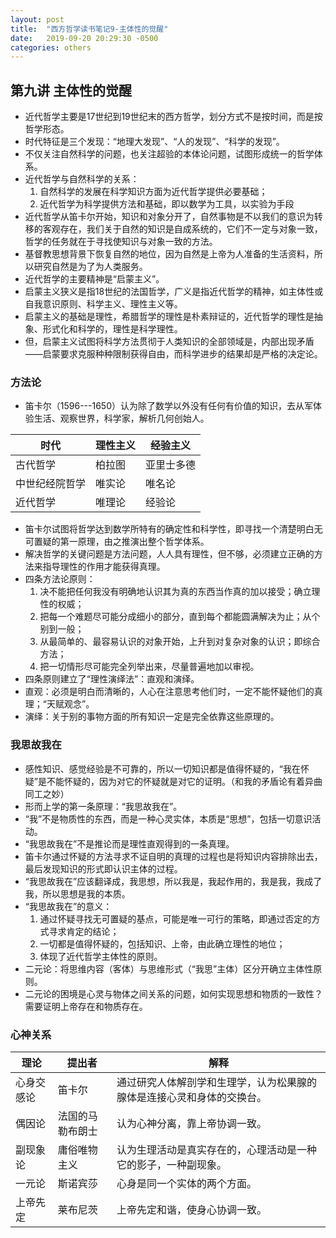 ```yaml
---
layout: post
title:  "西方哲学读书笔记9-主体性的觉醒"
date:   2019-09-20 20:29:30 -0500
categories: others
---
```


## 第九讲 主体性的觉醒

* 近代哲学主要是17世纪到19世纪末的西方哲学，划分方式不是按时间，而是按哲学形态。  
* 时代特征是三个发现：“地理大发现”、“人的发现”、“科学的发现”。  
* 不仅关注自然科学的问题，也关注超验的本体论问题，试图形成统一的哲学体系。  
* 近代哲学与自然科学的关系：  
  1. 自然科学的发展在科学知识方面为近代哲学提供必要基础；  
  2. 近代哲学为科学提供方法和基础，即以数学为工具，以实验为手段  
* 近代哲学从笛卡尔开始，知识和对象分开了，自然事物是不以我们的意识为转移的客观存在，我们关于自然的知识是自成系统的，它们不一定与对象一致，哲学的任务就在于寻找使知识与对象一致的方法。  
* 基督教思想背景下恢复自然的地位，因为自然是上帝为人准备的生活资料，所以研究自然是为了为人类服务。  
* 近代哲学的主要精神是“启蒙主义”。  
* 启蒙主义狭义是指18世纪的法国哲学，广义是指近代哲学的精神，如主体性或自我意识原则、科学主义、理性主义等。  
* 启蒙主义的基础是理性，希腊哲学的理性是朴素辩证的，近代哲学的理性是抽象、形式化和科学的，理性是科学理性。  
* 但，启蒙主义试图将科学方法贯彻于人类知识的全部领域是，内部出现矛盾——启蒙要求克服种种限制获得自由，而科学进步的结果却是严格的决定论。  

### 方法论

* 笛卡尔（1596---1650）认为除了数学以外没有任何有价值的知识，去从军体验生活、观察世界，科学家，解析几何创始人。  

 | 时代 | 理性主义 | 经验主义 | 
 | -- | ------- | ------- |
 | 古代哲学 | 柏拉图 | 亚里士多德 |
 | 中世纪经院哲学 | 唯实论 | 唯名论 |
 | 近代哲学 | 唯理论 | 经验论 |  

* 笛卡尔试图将哲学达到数学所特有的确定性和科学性，即寻找一个清楚明白无可置疑的第一原理，由之推演出整个哲学体系。  
* 解决哲学的关键问题是方法问题，人人具有理性，但不够，必须建立正确的方法来指导理性的作用才能获得真理。  
* 四条方法论原则：  
  1. 决不能把任何我没有明确地认识其为真的东西当作真的加以接受；确立理性的权威；  
  2. 把每一个难题尽可能分成细小的部分，直到每个都能圆满解决为止；从个别到一般；  
  3. 从最简单的、最容易认识的对象开始，上升到对复杂对象的认识；即综合方法；  
  4. 把一切情形尽可能完全列举出来，尽量普遍地加以审视。  
* 四条原则建立了“理性演绎法”：直观和演绎。  
* 直观：必须是明白而清晰的，人心在注意思考他们时，一定不能怀疑他们的真理；“天赋观念”。  
* 演绎：关于别的事物方面的所有知识一定是完全依靠这些原理的。  

### 我思故我在

* 感性知识、感觉经验是不可靠的，所以一切知识都是值得怀疑的，“我在怀疑”是不能怀疑的，因为对它的怀疑就是对它的证明。（和我的矛盾论有着异曲同工之妙）  
* 形而上学的第一条原理：“我思故我在”。  
* “我”不是物质性的东西，而是一种心灵实体，本质是“思想”，包括一切意识活动。  
* “我思故我在”不是推论而是理性直观得到的一条真理。  
* 笛卡尔通过怀疑的方法寻求不证自明的真理的过程也是将知识内容排除出去，最后发现知识的形式即认识主体的过程。  
* “我思故我在”应该翻译成，我思想，所以我是，我起作用的，我是我，我成了我，所以思想是我的本质。  
* “我思故我在”的意义：  
  1. 通过怀疑寻找无可置疑的基点，可能是唯一可行的策略，即通过否定的方式寻求肯定的结论；  
  2. 一切都是值得怀疑的，包括知识、上帝，由此确立理性的地位；  
  3. 体现了近代哲学主体性的原则。  
* 二元论：将思维内容（客体）与思维形式（“我思”主体）区分开确立主体性原则。  
* 二元论的困境是心灵与物体之间关系的问题，如何实现思想和物质的一致性？需要证明上帝存在和物质存在。  

### 心神关系

 | 理论      | 提出者 | 解释 |
 | --------- | -------| --- |
 | 心身交感论 | 笛卡尔 | 通过研究人体解剖学和生理学，认为松果腺的腺体是连接心灵和身体的交换台。|   
 | 偶因论 | 法国的马勒布朗士 | 认为心神分离，靠上帝协调一致。| 
 | 副现象论 | 庸俗唯物主义 | 认为生理活动是真实存在的，心理活动是一种它的影子，一种副现象。| 
 | 一元论 | 斯诺宾莎 | 心身是同一个实体的两个方面。| 
 | 上帝先定 | 莱布尼茨 | 上帝先定和谐，使身心协调一致。| 